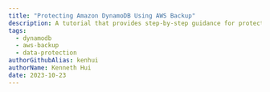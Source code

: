 ```yaml
---
title: "Protecting Amazon DynamoDB Using AWS Backup"
description: A tutorial that provides step-by-step guidance for protecting your Amazon DynamoDB tables, using AWS Backup.
tags:
  - dynamodb
  - aws-backup
  - data-protection
authorGithubAlias: kenhui
authorName: Kenneth Hui
date: 2023-10-23
---
```

